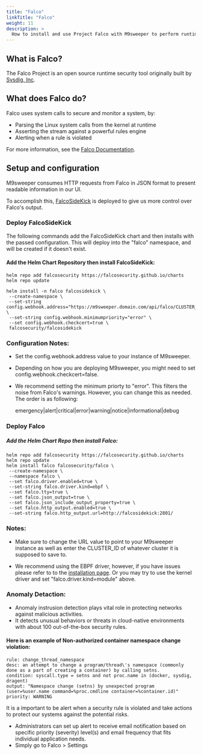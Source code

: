 ```yaml
---
title: "Falco"
linkTitle: "Falco"
weight: 11
description: >
  How to install and use Project Falco with M9sweeper to perform runtime security.
---
```


## What is Falco?
The Falco Project is an open source runtime security tool originally built by [Sysdig, Inc](https://sysdig.com/).

## What does Falco do? 
Falco uses system calls to secure and monitor a system, by:

- Parsing the Linux system calls from the kernel at runtime
- Asserting the stream against a powerful rules engine
- Alerting when a rule is violated

For more information, see the [Falco Documentation](https://falco.org/docs/).

## Setup and configuration

M9sweeper consumes HTTP requests from Falco in JSON format to present readable information in our UI.

To accomplish this, [FalcoSideKick](https://github.com/falcosecurity/falcosidekick) is deployed to give us more control over Falco's output.

### Deploy FalcoSideKick
The following commands add the FalcoSideKick chart and then installs with the passed configuration. This will deploy into the "falco" namespace, and will be created if it doesn't exist.

#### Add the Helm Chart Repository then install FalcoSideKick:
    helm repo add falcosecurity https://falcosecurity.github.io/charts
    helm repo update

    helm install -n falco falcosidekick \
     --create-namespace \
     --set-string config.webhook.address="https://m9sweeper.domain.com/api/falco/CLUSTER_ID/create" \
     --set-string config.webhook.minimumpriority="error" \
     --set config.webhook.checkcert=true \
     falcosecurity/falcosidekick

### Configuration Notes:
- Set the config.webhook.address value to your instance of M9sweeper. 
- Depending on how you are deploying M9sweeper, you might need to set config.webhook.checkcert=false.
- We recommend setting the minimum priorty to "error". This filters the noise from Falco's warnings. However, you can change this as needed. The order is as following:
    
    emergency|alert|critical|error|warning|notice|informational|debug
### Deploy Falco

##### Add the Helm Chart Repo then install Falco:

    helm repo add falcosecurity https://falcosecurity.github.io/charts
    helm repo update
    helm install falco falcosecurity/falco \
     --create-namespace \
     --namespace falco \
     --set falco.driver.enabled=true \
     --set-string falco.driver.kind=ebpf \
     --set falco.tty=true \
     --set falco.json_output=true \
     --set falco.json_include_output_property=true \
     --set falco.http_output.enabled=true \
     --set-string falco.http_output.url=http://falcosidekick:2801/

### Notes: 
- Make sure to change the URL value to point to your M9sweeper instance as well as enter the CLUSTER_ID of whatever cluster it is supposed to save to.

- We recommend using the EBPF driver, however, if you have issues please refer to to the [installation page](https://falco.org/docs/getting-started/installation/#install-driver). Or you may try to use the kernel driver and set "falco.driver.kind=module" above.

### Anomaly Detaction:
- Anomaly instrusion detection plays vital role in protecting networks against malicious activities.
- It detects unusual behaviors or threats in cloud-native environments with about 100 out-of-the-box security rules.

#### Here is an example of Non-authorized container namespace change violation:
    rule: change_thread_namespace
    desc: an attempt to change a program/thread\'s namespace (commonly done as a part of creating a container) by calling setns.
    condition: syscall.type = setns and not proc.name in (docker, sysdig, dragent)
    output: "Namespace change (setns) by unexpected program (user=%user.name command=%proc.cmdline container=%container.id)"
    priority: WARNING

It is a important to be alert when a security rule is violated and take actions to protect our systems against the potential risks.
- Administrators can set up alert to receive email notification based on specific priority (severity) level(s) and email frequency that fits individual application needs. 
- Simply go to Falco > Settings 


